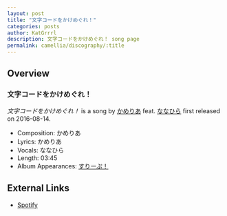 ```yaml
---
layout: post
title: "文字コードをかけめぐれ！"
categories: posts
author: KatGrrrl
description: 文字コードをかけめぐれ！ song page
permalink: camellia/discography/:title
---
```


## Overview

### 文字コードをかけめぐれ！

*文字コードをかけめぐれ！* is a song by [かめりあ](/camellia) feat. [ななひら](#) first released on 2016-08-14.

* Composition: かめりあ
* Lyrics: かめりあ
* Vocals: ななひら
* Length: 03:45
* Album Appearances: [すりーぷ！](<{% link postsInclude/_posts/camellia/albums/Sleep/2023-12-18-Sleep.md %}>)

## External Links

* [Spotify](https://open.spotify.com/track/3inR3HsdBYHBhV7Hh0WQzZ?si=04e17590381f4a98)
